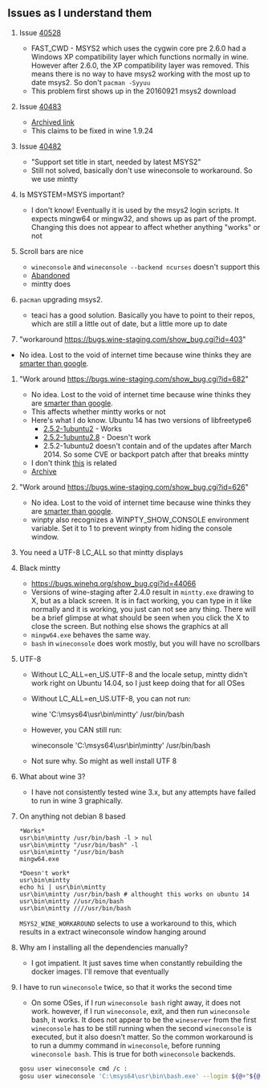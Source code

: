 ## Issues as I understand them

1. Issue [40528](https://bugs.winehq.org/show_bug.cgi?id=40528)
    - FAST_CWD - MSYS2 which uses the cygwin core pre 2.6.0 had a Windows XP
compatibility layer which functions normally in wine. However after 2.6.0, the
XP compatibility layer was removed. This means there is no way to have msys2
working with the most up to date msys2. So don't `pacman -Syyuu`
    - This problem first shows up in the 20160921 msys2 download

1. Issue [40483](https://bugs.winehq.org/show_bug.cgi?id=40483)
    - [Archived link](https://www.winehq.org/pipermail/wine-bugs/2016-July/447244.html)
    - This claims to be fixed in wine 1.9.24

1. Issue [40482](https://bugs.winehq.org/show_bug.cgi?id=40482)
    - "Support set title in start, needed by latest MSYS2"
    - Still not solved, basically don't use wineconsole to workaround. So we use mintty

1. Is MSYSTEM=MSYS important?
    - I don't know! Eventually it is used by the msys2 login scripts. It expects
mingw64 or mingw32, and shows up as part of the prompt. Changing this does not
appear to affect whether anything "works" or not

1. Scroll bars are nice
    - `wineconsole` and `wineconsole --backend ncurses` doesn't support this
    - [Abandoned](https://bugs.winehq.org/show_bug.cgi?id=5856)
    - mintty does

1. `pacman` upgrading msys2.
    - teaci has a good solution. Basically you have to point to their repos,
    which are still a little out of date, but a little more up to date

1. "workaround https://bugs.wine-staging.com/show_bug.cgi?id=403"
  - No idea. Lost to the void of internet time because wine thinks they are [smarter
than google](https://bugs.winehq.org/show_bug.cgi?id=35756).

1. "Work around https://bugs.wine-staging.com/show_bug.cgi?id=682"
    - No idea. Lost to the void of internet time because wine thinks they are [smarter
than google](https://bugs.winehq.org/show_bug.cgi?id=35756).
    - This affects whether mintty works or not
    - Here's what I do know. Ubuntu 14 has two versions of libfreetype6
      - [2.5.2-1ubuntu2](https://launchpad.net/ubuntu/trusty/amd64/libfreetype6/2.5.2-1ubuntu2) - Works
      - [2.5.2-1ubuntu2.8](https://launchpad.net/ubuntu/trusty/amd64/libfreetype6/2.5.2-1ubuntu2.8) - Doesn't work
      - 2.5.2-1ubuntu2 doesn't contain and of the updates after March 2014. So some CVE
  or backport patch after that breaks mintty
    - I don't think [this](https://bugs.winehq.org/show_bug.cgi?id=43715) is related
    - [Archive](https://www.winehq.org/pipermail/wine-bugs/2017-September/476182.html)

1. "Work around https://bugs.wine-staging.com/show_bug.cgi?id=626"
    - No idea. Lost to the void of internet time because wine thinks they are [smarter
than google](https://bugs.winehq.org/show_bug.cgi?id=35756).
    - winpty also recognizes a WINPTY_SHOW_CONSOLE environment variable. Set it to 1
to prevent winpty from hiding the console window.

1. You need a UTF-8 LC_ALL so that mintty displays

1. Black mintty
    - https://bugs.winehq.org/show_bug.cgi?id=44066
    - Versions of wine-staging after 2.4.0 result in `mintty.exe` drawing
to X, but as a black screen. It is in fact working, you can type in it like
normally and it is working, you just can not see any thing. There will be a brief
glimpse at what should be seen when you click the X to close the screen. But
nothing else shows the graphics at all
    - `mingw64.exe` behaves the same way.
    - `bash` in `wineconsole` does work mostly, but you will have no scrollbars

1. UTF-8
    - Without LC_ALL=en_US.UTF-8 and the locale setup, mintty didn't work right
on Ubuntu 14.04, so I just keep doing that for all OSes
    - Without LC_ALL=en_US.UTF-8, you can not run:

        wine 'C:\msys64\usr\bin\mintty' /usr/bin/bash

    - However, you CAN still run:

        wineconsole 'C:\msys64\usr\bin\mintty' /usr/bin/bash

    - Not sure why. So might as well install UTF 8

1. What about wine 3?
    - I have not consistently tested wine 3.x, but any attempts have failed to run
in wine 3 graphically.

1. On anything not debian 8 based

    ```
    *Works*
    usr\bin\mintty /usr/bin/bash -l > nul
    usr\bin\mintty "/usr/bin/bash" -l
    usr\bin\mintty "/usr/bin/bash
    mingw64.exe

    *Doesn't work*
    usr\bin\mintty
    echo hi | usr\bin\mintty
    usr\bin\mintty /usr/bin/bash # althought this works on ubuntu 14
    usr\bin\mintty //usr/bin/bash
    usr\bin\mintty ////usr/bin/bash
    ```

    `MSYS2_WINE_WORKAROUND` selects to use a workaround to this, which results in
    a extract wineconsole window hanging around

1. Why am I installing all the dependencies manually?
    - I got impatient. It just saves time when constantly rebuilding the docker
      images. I'll remove that eventually

1. I have to run `wineconsole` twice, so that it works the second time
    - On some OSes, if I run `wineconsole bash` right away, it does not work.
      however, if I run `wineconsole`, exit, and then run `wineconsole` bash, it
      works. It does not appear to be the `wineserver` from the first
      `wineconsole` has to be still running when the second `wineconsole` is
      executed, but it also doesn't matter. So the common workaround is to run
      a dummy command in `wineconsole`, before running `wineconsole bash`. This
      is true for both `wineconsole` backends.

    ```bash
    gosu user wineconsole cmd /c :
    gosu user wineconsole 'C:\msys64\usr\bin\bash.exe' --login ${@+"${@}"}
    ```